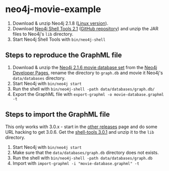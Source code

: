 # neo4j-movie-example

1. Download & unzip Neo4j 2.1.8 ([Linux version](https://neo4j.com/artifact.php?name=neo4j-community-2.1.8-unix.tar.gz)).
1. Download [Neo4j Shell Tools 2.1](http://dist.neo4j.org/jexp/shell/neo4j-shell-tools_2.1.zip) ([GitHub repository](https://github.com/jexp/neo4j-shell-tools/tree/2.1)) and unzip the JAR files to Neo4j's `lib` directory.
1. Start Neo4j Shell Tools with `bin/neo4j-shell`

## Steps to reproduce the GraphML file

1. Download & unzip the [Neo4j 2.1.6 movie database set](http://example-data.neo4j.org/files/cineasts_12k_movies_50k_actors_2.1.6.zip) from the [Neo4j Developer Pages](https://neo4j.com/developer/movie-database/), rename the directory to `graph.db` and movie it Neo4j's `data/databases` directory.
1. Start Neo4j with `bin/neo4j start`
1. Run the shell with `bin/neo4j-shell -path data/databases/graph.db/`
1. Export the GraphML file with `export-graphml -o movie-database.graphml -t`

## Steps to import the GraphML file

This only works with 3.0.x - start in the [other releases](https://neo4j.com/download/other-releases/) page and do some URL hacking to get 3.0.6. Get the [shell-tools 3.0.1](http://dist.neo4j.org/jexp/shell/neo4j-shell-tools_3.0.1.zip) and unzip it to the `lib` directory.

1. Start Neo4j with `bin/neo4j start`
1. Make sure that the `data/databases/graph.db` directory does not exists.
1. Run the shell with `bin/neo4j-shell -path data/databases/graph.db`
1. Import with `import-graphml -i "movie-database.graphml" -t`
